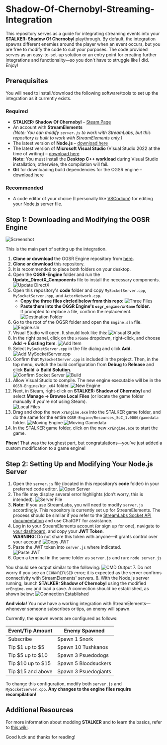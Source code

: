 # Shadow-Of-Chernobyl-Streaming-Integration

This repository serves as a guide for integrating streaming events into your **STALKER: Shadow Of Chernobyl** playthrough. By default, the integration spawns different enemies around the player when an event occurs, but you are free to modify the code to suit your purposes. The code provided serves as an easy-to-set-up solution or an entry point for creating further integrations and functionality—so you don't have to struggle like I did. Enjoy!

## Prerequisites

You will need to install/download the following software/tools to set up the integration as it currently exists.

### Required
- **STALKER: Shadow Of Chernobyl** – [Steam Page](https://store.steampowered.com/app/4500/STALKER_Shadow_of_Chernobyl/)
- An account with **StreamElements**  
  *(Note: You can modify `server.js` to work with StreamLabs, but this repository is built to work with StreamElements only.)*
- The latest version of **Node.js** – [download here](https://nodejs.org/en/download)
- The latest version of **Microsoft Visual Studio** (Visual Studio 2022 at the time of writing) – [download here](https://visualstudio.microsoft.com/)  
  **Note:** You must install the **Desktop C++ workload** during Visual Studio installation; otherwise, the compilation will fail.
- **Git** for downloading build dependencies for the OGSR engine – [download here](https://git-scm.com/downloads)

### Recommended
- A code editor of your choice (I personally like [VSCodium](https://vscodium.com/)) for editing your Node.js server file.

## Step 1: Downloading and Modifying the OGSR Engine

![Screenshot](images/Screenshot%202025-02-06%20081523.png)

This is the main part of setting up the integration.

1. **Clone or download** the OGSR Engine repository from [here](https://github.com/OGSR/OGSR-Engine).
2. **Clone or download** this repository.
3. It is recommended to place both folders on your desktop.
4. Open the **OGSR-Engine** folder and run the **Update_DirectX_Components** file to install the necessary components.
   ![Update DirectX](images/update_directx.png)
5. Open this repository's **code** folder and copy `MySocketServer.cpp`, `MySocketServer.hpp`, and `ActorNetwork.cpp`.
   - **Copy the three files circled below from this repo:**
     ![Three Files](images/three_files.png)
   - **Paste them into the OGSR Engine's `osgr_engine/xrGame` folder.**  
     If prompted to replace a file, confirm the replacement.
     ![Destination Folder](images/Destination%20folder.png)
6. Go to the root of the OGSR folder and open the `Engine.sln` file.
   ![Engine.sln](images/engine.sln.png)
7. Visual Studio will open. It should look like this:
   ![Visual Studio](images/visual%20studio%201.png)
8. In the right panel, click on the `xrGame` dropdown, right-click, and choose **Add → Existing Item**.
   ![Add Item](images/add%20item.png)
9. Select `MySocketServer.cpp` in the file dialog and click **Add**.
   ![Add MySocketServer.cpp](images/Add%20MySocketServer.cpp.png)
10. Confirm that `MySocketServer.cpp` is included in the project. Then, in the top menu, switch the build configuration from **Debug** to **Release** and click **Build → Build Solution**.
    </br>
    ![Confirm Socket Server](images/Confirming%20my%20socket%20server.png)
    ![Build](images/build.png)
12. Allow Visual Studio to compile. The new engine executable will be in the `OGSR-Engine/bin_x64` folder.
    ![New Engine](images/NewEngine.png)
13. Next, in Steam, right-click on **STALKER: Shadow of Chernobyl** and select **Manage → Browse Local Files** (or locate the game folder manually if you're not using Steam).
    </br>
    ![Local Files](images/local_files.png)
14. Drag and drop the new `xrEngine.exe` into the STALKER game folder, and do the same for the entire `OGSR-Engine/Resources_SoC_1.0006/gamedata` folder.
    ![Moving Engine](images/moving_engine.png)
    ![Moving Gamedata](images/moving_gamedata.png)
15. In the STALKER game folder, click on the new `xrEngine.exe` to start the game.

**Phew!** That was the toughest part, but congratulations—you’ve just added a custom modification to a game engine!

## Step 2: Setting Up and Modifying Your Node.js Server

1. Open the `server.js` file (located in this repository’s **code** folder) in your preferred code editor.
   ![Open Server](images/open_server.png)
2. The file may display several error highlights (don’t worry, this is intended).
   ![Server File](images/server_file.png)
3. **Note:** If you use StreamLabs, you will need to modify `server.js` accordingly. This repository is currently set up for StreamElements. The process should be similar if you refer to the [StreamLabs Socket API documentation](https://dev.streamlabs.com/docs/socket-api) and use ChatGPT for assistance.
4. Log in to your StreamElements account (or sign up for one), navigate to [your dashboard](https://streamelements.com/dashboard/account/channels), and copy your **JWT Token**.  
   **WARNING:** Do not share this token with anyone—it grants control over your account!
   ![Copy JWT](images/copy_jwt.png)
5. Paste the JWT token into `server.js` where indicated.
   <br/>
   ![Paste JWT](images/paste%20jwt%20here.png)
7. Open a terminal in the same folder as `server.js` and run: `node server.js`

You should see output similar to the following:
![CMD Output](images/cmd_output.png)
7. Do not worry if you see an `ECONNREFUSED` error; it is expected as the server confirms connectivity with StreamElements' servers.
8. With the Node.js server running, launch **STALKER: Shadow of Chernobyl** using the modified `xrEngine.exe` and load a save. A connection should be established, as shown below:
![Connection Established](images/connection_established.png)

**And viola!** You now have a working integration with StreamElements—whenever someone subscribes or tips, an enemy will spawn.

Currently, the spawn events are configured as follows:

| Event/Tip Amount   | Enemy Spawned        |
|--------------------|----------------------|
| Subscribe          | Spawn 1 Snork        |
| Tip $1 up to $5    | Spawn 10 Tushkanos   |
| Tip $5 up to $10   | Spawn 3 Psuedodogs   |
| Tip $10 up to $15  | Spawn 5 Bloodsuckers |
| Tip $15 and above  | Spawn 3 Psuedogiants |

To change this configuration, modify both `server.js` and `MySocketServer.cpp`. **Any changes to the engine files require recompilation!**

## Additional Resources

For more information about modding **STALKER** and to learn the basics, refer to [this wiki](https://sdk.stalker-game.com/en/index.php?title=Your_first_modification).

Good luck and thanks for reading!

